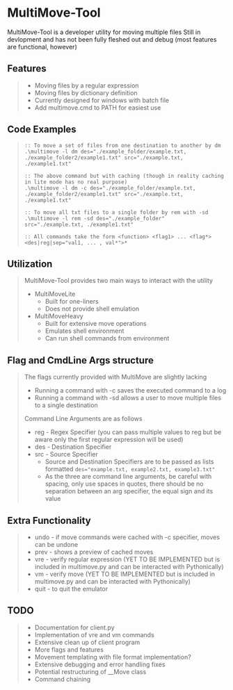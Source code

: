 # MultiMove-Tool
MultiMove-Tool is a developer utility for moving multiple files
Still in devlopment and has not been fully fleshed out and debug (most features are functional, however)
## Features
> - Moving files by a regular expression
> - Moving files by dictionary definition
> - Currently designed for windows with batch file
> - Add multimove.cmd to PATH for easiest use
## Code Examples
> ```
> :: To move a set of files from one destination to another by dm
> .\multimove -l dm des="./example_folder/example.txt, ./example_folder2/example1.txt" src="./example.txt, ./example1.txt"
> 
> :: The above command but with caching (though in reality caching in lite mode has no real purpose)
> .\multimove -l dm -c des="./example_folder/example.txt, ./example_folder2/example1.txt" src="./example.txt, ./example1.txt"
> 
> :: To move all txt files to a single folder by rem with -sd
> .\multimove -l rem -sd des="./example_folder" src="./example.txt, ./example1.txt"
>
> :: All commands take the form <function> <flag1> ... <flag*> <des|reg|sep="val1, ... , val*">*
> 
## Utilization
> MultiMove-Tool provides two main ways to interact with the utility
> - MultiMoveLite
>     - Built for one-liners
>     - Does not provide shell emulation
> - MultiMoveHeavy
>     - Built for extensive move operations
>     - Emulates shell environment
>     - Can run shell commands from environment
## Flag and CmdLine Args structure
> The flags currently provided with MultiMove are slightly lacking
> - Running a command with \-c saves the executed command to a log
> - Running a command with \-sd allows a user to move multiple files to a single destination
> 
> Command Line Arguments are as follows
> - reg \- Regex Specifier (you can pass multiple values to reg but be aware only the first regular expression will be used)
> - des \- Destination Specifier
> - src \- Source Specifier
>   - Source and Destination Specifiers are to be passed as lists formatted
>      `des="example.txt, example2.txt, example3.txt"`
>   - As the three are command line arguments, be careful with spacing, only use spaces in quotes, there should be no separation between an arg specifier, the equal sign and its value
## Extra Functionality
> - undo - if move commands were cached with \-c specifier, moves can be undone
> - prev - shows a preview of cached moves
> - vre - verify regular expression (YET TO BE IMPLEMENTED but is included in multimove.py and can be interacted with Pythonically)
> - vm - verify move (YET TO BE IMPLEMENTED but is included in multimove.py and can be interacted with Pythonically)
> - quit - to quit the emulator
## TODO
> - Documentation for client.py
> - Implementation of vre and vm commands
> - Extensive clean up of client program
> - More flags and features
> - Movement templating with file format implementation?
> - Extensive debugging and error handling fixes
> - Potential restructuring of __Move class
> - Command chaining

